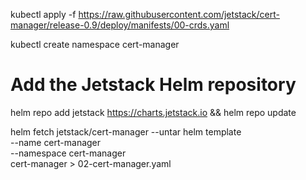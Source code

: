 kubectl apply -f https://raw.githubusercontent.com/jetstack/cert-manager/release-0.9/deploy/manifests/00-crds.yaml

kubectl create namespace cert-manager



# Add the Jetstack Helm repository
helm repo add jetstack https://charts.jetstack.io && helm repo update

helm fetch jetstack/cert-manager --untar
helm template \
  --name cert-manager \
  --namespace cert-manager \
  cert-manager > 02-cert-manager.yaml
